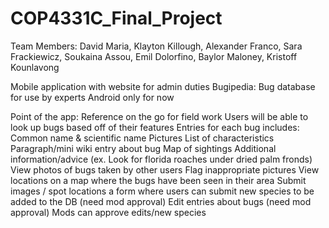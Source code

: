 # COP4331C_Final_Project
Team Members: David Maria, Klayton Killough, Alexander Franco, Sara Frackiewicz, Soukaina Assou, Emil Dolorfino, Baylor Maloney, Kristoff Kounlavong

Mobile application with website for admin duties
Bugipedia: Bug database for use by experts
Android only for now

Point of the app: Reference on the go for field work
Users will be able to look up bugs based off of their features
Entries for each bug includes:
Common name & scientific name
Pictures
List of characteristics
Paragraph/mini wiki entry about bug
Map of sightings
Additional information/advice (ex. Look for florida roaches under dried palm fronds)
View photos of bugs taken by other users
Flag inappropriate pictures
View locations on a map where the bugs have been seen in their area
Submit images / spot locations
a form where users can submit new species to be added to the DB (need mod approval)
Edit entries about bugs (need mod approval)
Mods can approve edits/new species
